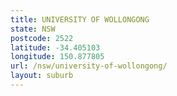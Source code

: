 ```yaml
---
title: UNIVERSITY OF WOLLONGONG
state: NSW
postcode: 2522
latitude: -34.405103
longitude: 150.877805
url: /nsw/university-of-wollongong/
layout: suburb
---
```

